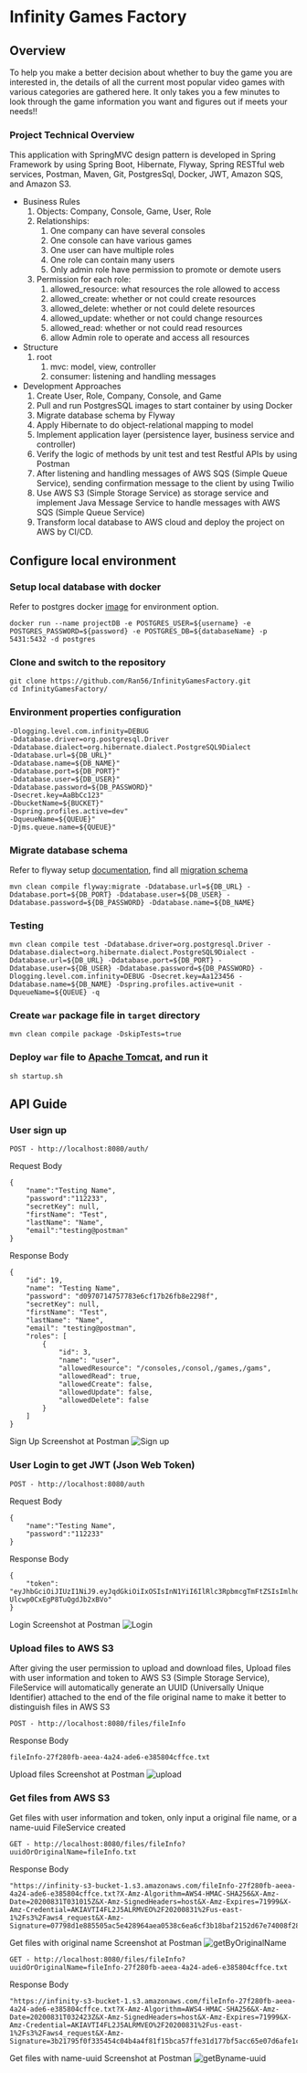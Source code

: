# Infinity Games Factory

## Overview
To help you make a better decision about whether to buy the game you are interested in, the details of all the current most popular video games with various categories are gathered here. It only takes you a few minutes to look through the game information you want and figures out if meets your needs!!

### Project Technical Overview
This application with SpringMVC design pattern is developed in Spring Framework by using Spring Boot, Hibernate, Flyway, Spring RESTful web services, Postman, Maven, Git, PostgresSql, Docker, JWT, Amazon SQS, and Amazon S3.
* Business Rules
    1. Objects: Company, Console, Game, User, Role
    2. Relationships:
        1. One company can have several consoles
        2. One console can have various games
        3. One user can have multiple roles
        4. One role can contain many users
        5. Only admin role have permission to promote or demote users
    3. Permission for each role:
          1. allowed_resource: what resources the role allowed to access
          2. allowed_create: whether or not could create resources
          3. allowed_delete: whether or not could delete resources
          4. allowed_update: whether or not could change resources
          5. allowed_read: whether or not could read resources
          6. allow Admin role to operate and access all resources 
* Structure
    1. root
        1. mvc: model, view, controller
        2. consumer: listening and handling messages 
* Development Approaches
    1. Create User, Role, Company, Console, and Game
    2. Pull and run PostgresSQL images to start container by using Docker
    3. Migrate database schema by Flyway
    4. Apply Hibernate to do object-relational mapping to model
    5. Implement application layer (persistence layer, business service and controller)    
    6. Verify the logic of methods by unit test and test Restful APIs by using Postman
    7. After listening and handling messages of AWS SQS (Simple Queue Service), sending confirmation message to the client by using Twilio
    8. Use AWS S3 (Simple Storage Service) as storage service and implement Java Message Service to handle messages with AWS SQS (Simple Queue Service) 
    9. Transform local database to AWS cloud and deploy the project on AWS by CI/CD.
    
## Configure local environment
### Setup local database with docker
Refer to postgres docker [image](https://hub.docker.com/_/postgres) for environment option.
```
docker run --name projectDB -e POSTGRES_USER=${username} -e POSTGRES_PASSWORD=${password} -e POSTGRES_DB=${databaseName} -p 5431:5432 -d postgres
```
### Clone and switch to the repository
```
git clone https://github.com/Ran56/InfinityGamesFactory.git
cd InfinityGamesFactory/
```
### Environment properties configuration
```
-Dlogging.level.com.infinity=DEBUG
-Ddatabase.driver=org.postgresql.Driver
-Ddatabase.dialect=org.hibernate.dialect.PostgreSQL9Dialect
-Ddatabase.url=${DB_URL}"
-Ddatabase.name=${DB_NAME}"
-Ddatabase.port=${DB_PORT}"
-Ddatabase.user=${DB_USER}"
-Ddatabase.password=${DB_PASSWORD}"
-Dsecret.key=AaBbCc123"
-DbucketName=${BUCKET}"
-Dspring.profiles.active=dev"
-DqueueName=${QUEUE}"
-Djms.queue.name=${QUEUE}"
```
### Migrate database schema
Refer to flyway setup [documentation](https://flywaydb.org/documentation/migrations), find all [migration schema](src/main/resources/db/migration)
```
mvn clean compile flyway:migrate -Ddatabase.url=${DB_URL} -Ddatabase.port=${DB_PORT} -Ddatabase.user=${DB_USER} -Ddatabase.password=${DB_PASSWORD} -Ddatabase.name=${DB_NAME}
```
### Testing
```
mvn clean compile test -Ddatabase.driver=org.postgresql.Driver -Ddatabase.dialect=org.hibernate.dialect.PostgreSQL9Dialect -Ddatabase.url=${DB_URL} -Ddatabase.port=${DB_PORT} -Ddatabase.user=${DB_USER} -Ddatabase.password=${DB_PASSWORD} -Dlogging.level.com.infinity=DEBUG -Dsecret.key=Aa123456 -Ddatabase.name=${DB_NAME} -Dspring.profiles.active=unit -DqueueName=${QUEUE} -q
```
### Create ```war``` package file in ```target``` directory
```
mvn clean compile package -DskipTests=true
```
### Deploy ```war``` file to [Apache Tomcat](http://tomcat.apache.org/), and run it
```
sh startup.sh
```
## API Guide

### User sign up

```
POST - http://localhost:8080/auth/
```

Request Body
```
{
    "name":"Testing Name",
    "password":"112233",
    "secretKey": null,
    "firstName": "Test",
    "lastName": "Name",
    "email":"testing@postman"
}
```
Response Body
```
{
    "id": 19,
    "name": "Testing Name",
    "password": "d0970714757783e6cf17b26fb8e2298f",
    "secretKey": null,
    "firstName": "Test",
    "lastName": "Name",
    "email": "testing@postman",
    "roles": [
        {
            "id": 3,
            "name": "user",
            "allowedResource": "/consoles,/consol,/games,/gams",
            "allowedRead": true,
            "allowedCreate": false,
            "allowedUpdate": false,
            "allowedDelete": false
        }
    ]
}
```

Sign Up Screenshot at Postman
![Sign up](READMEScreenshot/Signup.png)

### User Login to get JWT (Json Web Token)
```
POST - http://localhost:8080/auth
```
Request Body
```
{
    "name":"Testing Name",
    "password":"112233"
}
```
Response Body
```
{
    "token": "eyJhbGciOiJIUzI1NiJ9.eyJqdGkiOiIxOSIsInN1YiI6IlRlc3RpbmcgTmFtZSIsImlhdCI6MTU5ODgxNzQ0MiwiaXNzIjoiY29tLmluZmluaXR5IiwiZXhwIjoxNTk4OTAzODQyLCJhbGxvd2VkUmVhZFJlc291cmNlcyI6Ii9jb25zb2xlcywvY29uc29sLC9nYW1lcywvZ2FtcyIsImFsbG93ZWREZWxldGVSZXNvdXJjZXMiOiIiLCJhbGxvd2VkQ3JlYXRlUmVzb3VyY2VzIjoiIiwiYWxsb3dlZFVwZGF0ZVJlc291cmNlcyI6IiJ9.e1qvUZqxewnb7jYwe4-Ulcwp0CxEgP8TuQgdJb2xBVo"
}
```

Login Screenshot at Postman
![Login](READMEScreenshot/Login.png)

### Upload files to AWS S3
After giving the user permission to upload and download files, Upload files with user information and token to AWS S3 (Simple Storage Service), FileService will automatically generate an UUID (Universally Unique Identifier) attached to the end of the file original name to make it better to distinguish files in AWS S3
```
POST - http://localhost:8080/files/fileInfo
```
Response Body
```
fileInfo-27f280fb-aeea-4a24-ade6-e385804cffce.txt
```
Upload files Screenshot at Postman
![upload](READMEScreenshot/fileInfo.png)

### Get files from AWS S3
Get files with user information and token, only input a original file name, or a name-uuid FileService created
```
GET - http://localhost:8080/files/fileInfo?uuidOrOriginalName=fileInfo.txt
```
Response Body
```
"https://infinity-s3-bucket-1.s3.amazonaws.com/fileInfo-27f280fb-aeea-4a24-ade6-e385804cffce.txt?X-Amz-Algorithm=AWS4-HMAC-SHA256&X-Amz-Date=20200831T031015Z&X-Amz-SignedHeaders=host&X-Amz-Expires=71999&X-Amz-Credential=AKIAVTI4FL2J5ALRMVEO%2F20200831%2Fus-east-1%2Fs3%2Faws4_request&X-Amz-Signature=07798d1e885505ac5e428964aea0538c6ea6cf3b18baf2152d67e74008f285a8"
```
Get files with original name Screenshot at Postman
![getByOriginalName](READMEScreenshot/getByOriginalName.png)

```
GET - http://localhost:8080/files/fileInfo?uuidOrOriginalName=fileInfo-27f280fb-aeea-4a24-ade6-e385804cffce.txt
```
Response Body
```
"https://infinity-s3-bucket-1.s3.amazonaws.com/fileInfo-27f280fb-aeea-4a24-ade6-e385804cffce.txt?X-Amz-Algorithm=AWS4-HMAC-SHA256&X-Amz-Date=20200831T032423Z&X-Amz-SignedHeaders=host&X-Amz-Expires=71999&X-Amz-Credential=AKIAVTI4FL2J5ALRMVEO%2F20200831%2Fus-east-1%2Fs3%2Faws4_request&X-Amz-Signature=3b21795f0f335454c04b4a4f81f15bca57ffe31d177bf5acc65e07d6afe1ceae"
```
Get files with name-uuid Screenshot at Postman
![getByname-uuid](READMEScreenshot/getByname-uuid.png)
